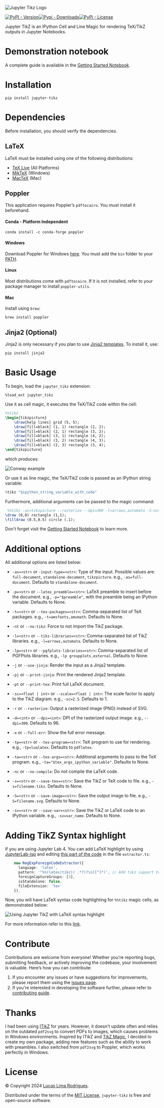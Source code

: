 ![Jupyter Tikz Logo](https://raw.githubusercontent.com/lucaslrodri/jupyter-tikz/main/assets/logo_wide.svg)

[![PyPI - Version](https://img.shields.io/pypi/v/jupyter_tikz?color=4cc71e)](https://pypi.org/project/jupyter-tikz/)[![Pypi - Downloads](https://static.pepy.tech/badge/jupyter-tikz)](https://pepy.tech/project/jupyter-tikz)[![PyPI - License](https://img.shields.io/pypi/l/jupyter_tikz)](https://raw.githubusercontent.com/lucaslrodri/jupyter-tikz/main/LICENSE)

Jupyter TikZ is an IPython Cell and Line Magic for rendering TeX/TikZ outputs in Jupyter Notebooks.

# Demonstration notebook

A complete guide is available in the [Getting Started Notebook](https://github.com/lucaslrodri/jupyter-tikz/blob/main/GettingStarted.ipynb).

# Installation

```shell
pip install jupyter-tikz
```

# Dependencies

Before installation, you should verify the dependencies.

## LaTeX

LaTeX must be installed using one of the following distributions:

- [TeX Live](https://tug.org/texlive/) (All Platforms)
- [MikTeX](https://miktex.org/) (Windows)
- [MacTeX](https://www.tug.org/mactex/) (Mac)

## Poppler

This application requires Poppler’s `pdftocairo`. You must install it beforehand.

#### Conda - Platform Independent

```shell
conda install -c conda-forge poppler
```

#### Windows

Download Poppler for Windows [here](https://github.com/oschwartz10612/poppler-windows/releases/). You must add the `bin` folder to your [PATH](https://www.c-sharpcorner.com/article/how-to-addedit-path-environment-variable-in-windows-11/).

#### Linux

Most distributions come with `pdftocairo`. If it is not installed, refer to your package manager to install `poppler-utils`.

#### Mac

Install using `brew`:

```shell
brew install poppler
```

## Jinja2 (Optional)

Jinja2 is only necessary if you plan to use [Jinja2 templates](http://jinja.pocoo.org/docs/latest/templates/). To install it, use:

```shell
pip install jinja2
```

# Basic Usage

To begin, load the `jupyter_tikz` extension:

```
%load_ext jupyter_tikz
```

Use it as cell magic, it executes the TeX/TikZ code within the cell:

```latex
%%tikz
\begin{tikzpicture}
    \draw[help lines] grid (5, 5);
    \draw[fill=black] (1, 1) rectangle (2, 2);
    \draw[fill=black] (2, 1) rectangle (3, 2);
    \draw[fill=black] (3, 1) rectangle (4, 2);
    \draw[fill=black] (3, 2) rectangle (4, 3);
    \draw[fill=black] (2, 3) rectangle (3, 4);
\end{tikzpicture}
```

which produces:

![Conway example](https://raw.githubusercontent.com/lucaslrodri/jupyter-tikz/development/assets/conway.svg)

Or use it as line magic, the TeX/TikZ code is passed as an IPython string variable:

```python
%tikz "$ipython_string_variable_with_code"
```

Furthermore, additional arguments can be passed to the magic command:

```latex
 %%tikz -as=tikzpicture --rasterize --dpi=300 -l=arrows,automata -S-assets/dot_in_frame
\draw (0,0) rectangle (1,1);
\filldraw (0.5,0.5) circle (.1);
```

Don't forget visit the [Getting Started Notebook](https://github.com/lucaslrodri/jupyter-tikz/blob/main/GettingStarted.ipynb) to learn more.

# Additional options

All additional options are listed below:

- `-as=<str>` or `-input-type=<str>`: 
        Type of the input. 
        Possible values are: `full-document`, `standalone-document`, `tikzpicture`.
        e.g., `-as=full-document`.
        Defaults to `standalone-document`.
    
- `-p=<str>` or `--latex_preamble=<str>`:
         LaTeX preamble to insert before the document.
         e.g., `-p="$preamble"`, with the preamble being an IPython variable.
        Defaults to None.
     
- `-t=<str>` or `--tex-packages=<str>`:
        Comma-separated list of TeX packages.
        e.g., `-t=amsfonts,amsmath`.
        Defaults to None.
    
- `-nt` or `--no-tikz`:
        Force to not import the TikZ package.
    
- `-l=<str>` or `--tikz-libraries=<str>`:
        Comma-separated list of TikZ libraries.
        e.g., `-l=arrows,automata`.
        Defaults to None.
    
- `-lp=<str>` or `--pgfplots-libraries=<str>`:
        Comma-separated list of PGFPlots libraries.
        e.g., `-lp groupplots,external`.
        Defaults to None.
    
- `-j` or  `--use-jinja`:
        Render the input as a Jinja2 template.
    
- `-pj` or `--print-jinja`:
        Print the rendered Jinja2 template.
    
- `-pt` or `--print-tex`:
        Print full LaTeX document.
    
- `-sc=<float | int>` or `--scale=<float | int>`:
        The scale factor to apply to the TikZ diagram.
        e.g., `-sc=2.5`.
        Defaults to 1.
    
- `-r` or `--rasterize`:
        Output a rasterized image (PNG) instead of SVG.
    
- `-d=<int>` or `--dpi=<int>`:
        DPI of the rasterized output image.
        e.g., `--dpi=300`.
        Defaults to 96.
    
- `-e` or `--full-err`:
        Show the full error message.
    
- `-tp=<str>` or `--tex-program=<str>`: 
        TeX program to use for rendering.
        e.g., `-tp=lualatex`.
        Defaults to `pdflatex`.
    
- `-ta=<str>` or `--tex-args=<str>`: 
        Additional arguments to pass to the TeX program.
        e.g., `-ta="$tex_args_ipython_variable"`.
        Defaults to None.
    
- `-nc` or `--no-compile`:
        Do not compile the LaTeX code. 

- `-s=<str>` or `--save-tex=<str>`:
        Save the TikZ or TeX code to file.
        e.g., `-s=filename.tikz`.
        Defaults to None.
    
- `-S=<str>` or `--save-image=<str>`:
        Save the output image to file.
        e.g., `-S=filename.svg`.
        Defaults to None.

- `-sv=<str>` or `--save-var=<str>`:
        Save the TikZ or LaTeX code to an IPython variable.
        e.g., `-sv=var_name`.
        Defaults to None.

# Adding TikZ Syntax highlight

If you are using Jupyter Lab 4. You can add LaTeX highlight by using [JupyterLab-lsp](https://jupyterlab-lsp.readthedocs.io/en/latest/Installation.html) and editing [this part of the code](https://github.com/jupyter-lsp/jupyterlab-lsp/blob/b159ae2736b26463d8cc8f0ef78f4b2ce9913370/packages/jupyterlab-lsp/src/transclusions/ipython/extractors.ts#L68-L74) in the file `extractor.ts`:

```ts
    new RegExpForeignCodeExtractor({
      language: 'latex',
      pattern: '^%%(latex|tikz)( .*?)?\n([^]*)', // Add tikz support to this line
      foreignCaptureGroups: [3],
      isStandalone: false,
      fileExtension: 'tex'
    }),
```

Now, you will have LaTeX syntax code highlighting for `%%tikz` magic cells, as demonstrated below:

![Using Jupyter TikZ with LaTeX syntax highlight](https://raw.githubusercontent.com/lucaslrodri/jupyter-tikz/development/assets/highlight_cell_tikz.png)

For more information refer to this [link](https://discourse.jupyter.org/t/getting-syntax-highlighting-to-work-for-custom-cell-magic/11734/9).

# Contribute

Contributions are welcome from everyone! Whether you're reporting bugs, submitting feedback, or actively improving the codebase, your involvement is valuable. Here’s how you can contribute:

1. If you encounter any issues or have suggestions for improvements, please report them using the [issues page](https://github.com/lucaslrodri/jupyter-tikz/issues).
2. If you're interested in developing the software further, please refer to [contributing guide](./DEVELOPMENT.md). 

# Thanks

I had been using [ITikZ](https://github.com/jbn/itikz) for years. However, it doesn't update often and relies on the outdated `pdf2svg` to convert PDFs to images, which causes problems in Windows environments. Inspired by ITikZ and [TikZ Magic](https://github.com/mkrphys/ipython-tikzmagic), I decided to create my own package, adding new features such as the ability to work with preambles. I also switched from `pdf2svg` to Poppler, which works perfectly in Windows.

# License

© Copyright 2024 [Lucas Lima Rodrigues](https://github.com/lucaslrodri).

Distributed under the terms of the [MIT License](https://raw.githubusercontent.com/lucaslrodri/jupyter-tikz/main/LICENSE), `jupyter-tikz` is free and open-source software.
